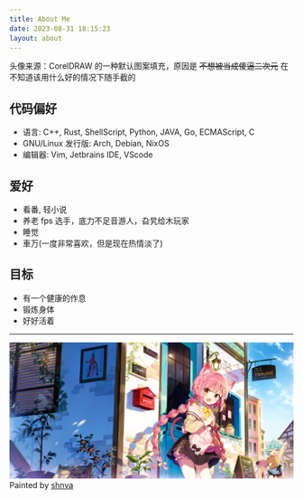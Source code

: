 ```yaml
---
title: About Me
date: 2023-08-31 18:15:23
layout: about
---
```

头像来源：CorelDRAW 的一种默认图案填充，原因是 ~~不想被当成傻逼二次元~~ 在不知道该用什么好的情况下随手截的

## 代码偏好

- 语言: C++, Rust, ShellScript, Python, JAVA, Go, ECMAScript, C
- GNU/Linux 发行版: Arch, Debian, NixOS
- 编辑器: Vim, Jetbrains IDE, VScode

## 爱好

- 看番, 轻小说
- 养老 fps 选手，底力不足音游人，旮旯给木玩家
- 睡觉
- 車万(一度非常喜欢，但是现在热情淡了)

## 目标

- 有一个健康的作息
- 锻炼身体
- 好好活着

---
![shnva](79663617_p0.png)
Painted by [shnva](https://www.pixiv.net/en/users/12296581)
